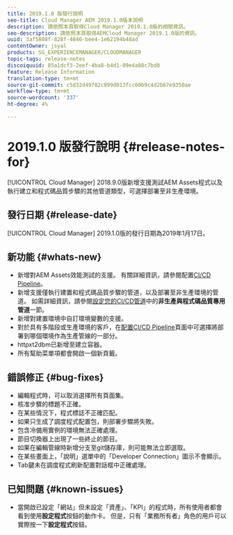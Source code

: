 ```yaml
---
title: 2019.1.0 版發行說明
seo-title: Cloud Manager AEM 2019.1.0版本說明
description: 請依照本頁取得Cloud Manager 2019.1.0版的相關資訊。
seo-description: 請依照本頁取得AEMCloud Manager 2019.1.0版的資訊。
uuid: 3af5808f-828f-4846-bee4-1e62194b48ad
contentOwner: jsyal
products: SG_EXPERIENCEMANAGER/CLOUDMANAGER
topic-tags: release-notes
discoiquuid: 85a1dcf3-2eef-4ba8-b4d1-09e4a88c7bd0
feature: Release Information
translation-type: tm+mt
source-git-commit: c5d32d49782c899d013fcc60b9c4d2b67e9350ae
workflow-type: tm+mt
source-wordcount: '337'
ht-degree: 4%

---
```



# 2019.1.0 版發行說明 {#release-notes-for}

[!UICONTROL Cloud Manager] 2018.9.0版新增支援測試AEM Assets程式以及執行建立和程式碼品質步驟的其他管道類型，可選擇部署至非生產環境。

## 發行日期 {#release-date}

[!UICONTROL Cloud Manager] 2019.1.0版的發行日期為2019年1月17日。

## 新功能 {#whats-new}

* 新增對AEM Assets效能測試的支援。 有關詳細資訊，請參閱配置[CI/CD Pipeline](configuring-pipeline.md)。
* 新增支援僅執行建置和程式碼品質步驟的管道，以及部署至非生產環境的管道。 如需詳細資訊，請參閱[設定您的CI/CD管道](configuring-pipeline.md)中的&#x200B;**非生產與程式碼品質專用管道**&#x200B;一節。
* 新增對建置環境中自訂環境變數的支援。
* 對於具有多階段或生產環境的客戶，在[配置CI/CD Pipeline](configuring-pipeline.md)頁面中可選擇將部署到哪個環境作為生產管線的一部分。
* httpxt2dbm已新增至建立容器。
* 所有幫助菜單項都會開啟一個新頁籤。

## 錯誤修正 {#bug-fixes}

* 編輯程式時，可以取消選擇所有頁面集。
* 核准步驟的標題不正確。
* 在某些情況下，程式標誌不正確匹配。
* 如果只生成了調度程式配置包，則部署步驟將失敗。
* 包含冷備用實例的環境無法正確處理。
* 節目切換器上出現了一些終止的節目。
* 如果在編輯管線時新增分支至git儲存庫，則可能無法立即選取。
* 在某些畫面上，「說明」選單中的「Developer Connection」圖示不會顯示。
* Tab鍵未在調度程式刷新配置對話框中正確處理。

## 已知問題 {#known-issues}

* 當開啟已設定「網站」但未設定「資產」、「KPI」的程式時，所有使用者都會看到使用&#x200B;**設定程式**&#x200B;按鈕的動作卡。 但是，只有「業務所有者」角色的用戶可以實際按一下&#x200B;**設定程式**&#x200B;按鈕。